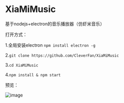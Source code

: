 # XiaMiMusic
基于nodejs+electron的音乐播放器（仿虾米音乐）

打开方式：

1.全局安装electron
    ```
    npm install electron -g
    ```
    
2.```git clone https://github.com/CleverFan/XiaMiMusic```

3.```cd XiaMiMusic```

4.```npm install & npm start```

预览：

![image](https://github.com/CleverFan/XiaMiMusic/blob/master/show.png)

